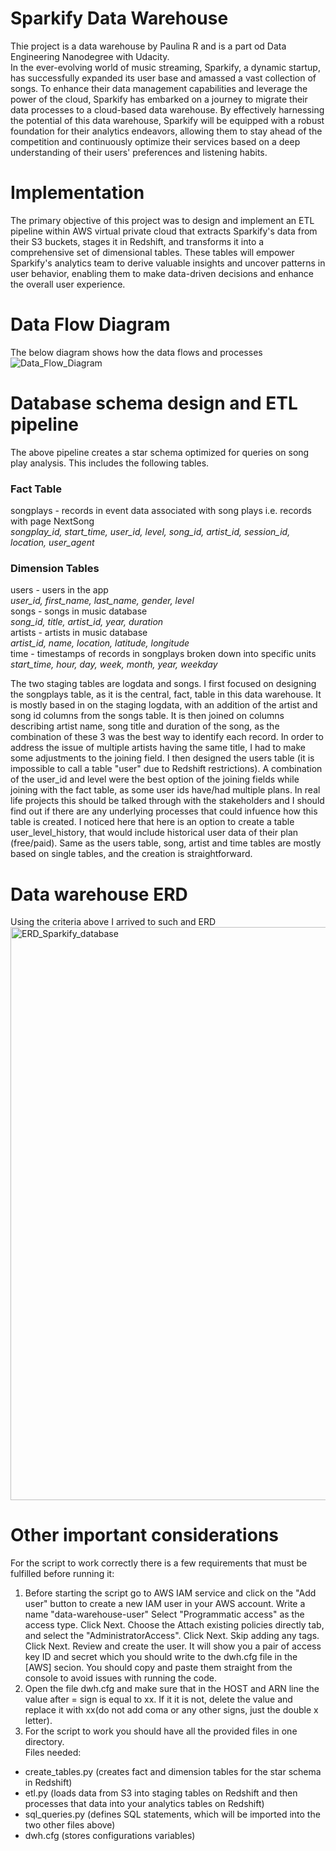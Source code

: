 # Sparkify Data Warehouse 

Thie project is a data warehouse by Paulina R and is a part od Data Engineering Nanodegree with Udacity. <br>
In the ever-evolving world of music streaming, Sparkify, a dynamic startup, has successfully expanded its user base and amassed a vast collection of songs. To enhance their data management capabilities and leverage the power of the cloud, Sparkify has embarked on a journey to migrate their data processes to a cloud-based data warehouse. 
By effectively harnessing the potential of this data warehouse, Sparkify will be equipped with a robust foundation for their analytics endeavors, allowing them to stay ahead of the competition and continuously optimize their services based on a deep understanding of their users' preferences and listening habits.

# Implementation

The primary objective of this project was to design and implement an ETL pipeline within AWS virtual private cloud that extracts Sparkify's data from their S3 buckets, stages it in Redshift, and transforms it into a comprehensive set of dimensional tables. These tables will empower Sparkify's analytics team to derive valuable insights and uncover patterns in user behavior, enabling them to make data-driven decisions and enhance the overall user experience.

# Data Flow Diagram
The below diagram shows how the data flows and processes
![Data_Flow_Diagram](https://github.com/paulinaruda/data_warehouse_etl/assets/84568114/22b6a7b9-30f3-4201-983b-ef9d42ba4744)

# Database schema design and ETL pipeline

The above pipeline creates a star schema optimized for queries on song play analysis. This includes the following tables.<br>
### Fact Table<br>
songplays - records in event data associated with song plays i.e. records with page NextSong<br>
_songplay_id, start_time, user_id, level, song_id, artist_id, session_id, location, user_agent_<br>
### Dimension Tables
users - users in the app<br>
_user_id, first_name, last_name, gender, level_<br>
songs - songs in music database<br>
_song_id, title, artist_id, year, duration_<br>
artists - artists in music database<br>
_artist_id, name, location, latitude, longitude_<br>
time - timestamps of records in songplays broken down into specific units<br>
_start_time, hour, day, week, month, year, weekday_<br>

The two staging tables are logdata and songs. I first focused on designing the songplays table, as it is the central, fact, table in this data warehouse. It is mostly based in on the staging logdata, with an addition of the artist and song id columns from the songs table. It is then joined on columns describing artist name, song title and duration of the song, as the combination of these 3 was the best way to identify each record. In order to address the issue of multiple artists having the same title, I had to make some adjustments to the joining field.
I then designed the users table (it is impossible to call a table "user" due to Redshift restrictions). 
A combination of the user_id and level were the best option of the joining fields while joining with the fact table, as some user ids have/had multiple plans. In real life projects this should be talked through with the stakeholders and I should find out if there are any underlying processes that could infuence how this table is created. I noticed here that here is an option to create a table user_level_history, that would include historical user data of their plan (free/paid).
Same as the users table, song, artist and time tables are mostly based on single tables, and the creation is straightforward. 

# Data warehouse ERD
Using the criteria above I arrived to such and ERD
<img width="917" alt="ERD_Sparkify_database" src="https://github.com/paulinaruda/data_warehouse_etl/assets/84568114/76750fcf-f40b-40b7-b239-c54ea8f2d00b">

# Other important considerations
For the script to work correctly there is a few requirements that must be fulfilled before running it:
1. Before starting the script go to AWS IAM service and click on the "Add user" button to create a new IAM user in your AWS account. Write a name "data-warehouse-user" Select "Programmatic access" as the access type. Click Next. Choose the Attach existing policies directly tab, and select the "AdministratorAccess". Click Next. Skip adding any tags. Click Next. Review and create the user. It will show you a pair of access key ID and secret which you should write to the dwh.cfg file in the [AWS] secion. You should copy and paste them straight from the console to avoid issues with running the code. 
2. Open the file dwh.cfg and make sure that in the HOST and ARN line the value after = sign is equal to xx. If it it is not, delete the value and replace it with xx(do not add coma or any other signs, just the double x letter).
3. For the script to work you should have all the provided files in one directory.<br>
Files needed: <br>
* create_tables.py (creates fact and dimension tables for the star schema in Redshift)<br>
* etl.py (loads data from S3 into staging tables on Redshift and then processes that data into your analytics tables on Redshift)<br>
* sql_queries.py (defines SQL statements, which will be imported into the two other files above)<br>
* dwh.cfg (stores configurations variables)
